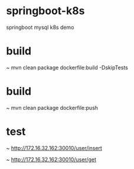 # springboot-k8s

springboot mysql k8s  demo

# build

~ mvn clean package dockerfile:build -DskipTests 

# build

~ mvn clean package dockerfile:push 

# test
~ http://172.16.32.162:30010/user/insert

~ http://172.16.32.162:30010/user/get
